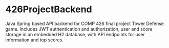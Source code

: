 # 426ProjectBackend
Java Spring based API backend for COMP 426 final project Tower Defense game. 
Includes JWT authentication and authorization, user and score storage in an embedded H2 database, with API endpoints for user information and top scores.
